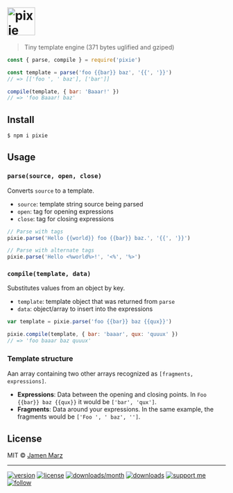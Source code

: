 
<h1>
  <img src=https://cdn.rawgit.com/pixiejs/pixie/master/pixie.svg alt=pixie height=64>
</h1>

> Tiny template engine (371 bytes uglified and gziped)

```js
const { parse, compile } = require('pixie')

const template = parse('foo {{bar}} baz', '{{', '}}')
// => [['foo ', ' baz'], ['bar']]

compile(template, { bar: 'Baaar!' })
// => 'foo Baaar! baz'
```

## Install

```sh
$ npm i pixie
```

## Usage

### `parse(source, open, close)`

Converts `source` to a template.

- `source`: template string source being parsed
- `open`: tag for opening expressions
- `close`: tag for closing expressions

```js
// Parse with tags
pixie.parse('Hello {{world}} foo {{bar}} baz.', '{{', '}}')

// Parse with alternate tags
pixie.parse('Hello <%world%>!', '<%', '%>')
```

### `compile(template, data)`

Substitutes values from an object by key.

- `template`: template object that was returned from `parse`
- `data`: object/array to insert into the expressions

```js
var template = pixie.parse('foo {{bar}} baz {{qux}}')

pixie.compile(template, { bar: 'baaar', qux: 'quuux' })
// => 'foo baaar baz quuux'
```

### Template structure

Aan array containing two other arrays recognized as `[fragments, expressions]`.

- **Expressions**: Data between the opening and closing points. In `Foo {{bar}} baz {{qux}}` it would be `['bar', 'qux']`.
- **Fragments**: Data around your expressions. In the same example, the fragments would be `['Foo ', ' baz', '']`.

## License

MIT &copy; [Jamen Marz](http://jamenmarz.com/)

---

[![version](https://img.shields.io/npm/v/pixie.svg?style=flat-square)](https://npmjs.com/package/pixie) [![license](https://img.shields.io/npm/l/pixie.svg?style=flat-square)](https://npmjs.com/package/pixie) [![downloads/month](https://img.shields.io/npm/dm/pixie.svg?style=flat-square)](https://npmjs.com/package/pixie) [![downloads](https://img.shields.io/npm/dt/pixie.svg?style=flat-square)](https://npmjs.com/package/pixie) [![support me](https://img.shields.io/badge/support%20me-paypal-green.svg?style=flat-square)](https://www.paypal.me/jamenmarz/5usd) [![follow](https://img.shields.io/github/followers/jamen.svg?style=social&label=Follow)](https://github.com/jamen)
